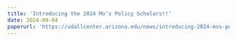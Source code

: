 ```yaml
---
title: 'Introducing the 2024 Mo’s Policy Scholars!!'
date: 2024-09-04
paperurl: 'https://udallcenter.arizona.edu/news/introducing-2024-mos-policy-scholars'
---
```

